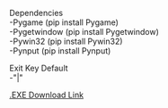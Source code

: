 Dependencies  
  -Pygame (pip install Pygame)  
  -Pygetwindow (pip install Pygetwindow)  
  -Pywin32 (pip install Pywin32)  
  -Pynput (pip install Pynput)  

Exit Key Default  
  -"|"

[.EXE Download Link](https://downgit.github.io/#/home?url=https://github.com/Cr1mson901/DvDLoading/tree/main/Loading)
